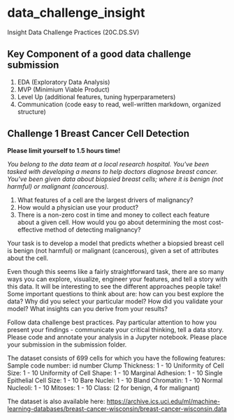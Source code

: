 # data_challenge_insight
Insight Data Challenge Practices (20C.DS.SV)

## Key Component of a good data challenge submission
1. EDA  (Exploratory Data Analysis)  
2. MVP (Minimium Viable Product)  
3. Level Up (additional features, tuning hyperparameters)   
4. Communication (code easy to read, well-written markdown, organized structure)

## Challenge 1 Breast Cancer Cell Detection
**Please limit yourself to 1.5 hours time!**  
 
*You belong to the data team at a local research hospital. You've been tasked with 
developing a means to help doctors diagnose breast cancer. You've been given data 
about biopsied breast cells; where it is benign (not harmful) or malignant (cancerous).*   
1. What features of a cell are the largest drivers of malignancy? 
2. How would a physician use your product? 
3. There is a non-zero cost in time and money to collect each feature about a given cell. How would you go about determining the most cost-effective method of 
detecting malignancy? 


Your task is to develop a model that predicts whether a biopsied breast cell is benign (not harmful) or malignant (cancerous), given a set of attributes about the cell.  

Even though this seems like a fairly straightforward task, there are so many ways you can explore, visualize, engineer your features, and tell a story with this data. It will be interesting to see the different approaches people take! Some important questions to think about are: how can you best explore the data? Why did you select your particular model? How did you validate your model? What insights can you derive from your results?

Follow data challenge best practices. Pay particular attention to how you present your findings - communicate your critical thinking, tell a data story. Please code and annotate your analysis in a Jupyter notebook. Please place your submission in the submission folder.

The dataset consists of 699 cells for which you have the following features:
Sample code number: id number Clump Thickness: 1 - 10 Uniformity of Cell Size: 1 - 10 Uniformity of Cell Shape: 1 - 10 Marginal Adhesion: 1 - 10 Single Epithelial Cell Size: 1 - 10 Bare Nuclei: 1 - 10 Bland Chromatin: 1 - 10 Normal Nucleoli: 1 - 10 Mitoses: 1 - 10 Class: (2 for benign, 4 for malignant)  

The dataset is also available here: https://archive.ics.uci.edu/ml/machine-learning-databases/breast-cancer-wisconsin/breast-cancer-wisconsin.data
